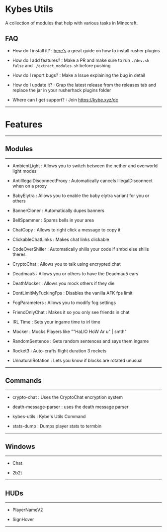 # Kybes Utils

A collection of modules that help with various tasks in Minecraft.

## FAQ

- How do I install it?
: [here's](https://github.com/RusherDevelopment/rusherhack-plugins/blob/main/README.md#installation) a great guide on how to install rusher plugins

- How do I add features?
: Make a PR and make sure to run `./dev.sh false` and `./extract_modules.sh` before pushing

- How do I report bugs?
: Make a Issue explaining the bug in detail

- How do I update it?
: Grap the latest release from the releases tab and replace the jar in your rusherhack plugins folder

- Where can I get support?
: Join https://kybe.xyz/dc

---

# Features

---

## Modules

---

- AmbientLight
: Allows you to switch between the nether and overworld light modes

- AntiIllegalDisconnectProxy
: Automatically cancels IllegalDisconnect when on a proxy

- BabyElytra
: Allows you to enable the baby elytra variant for you or others

- BannerCloner
: Automatically dupes banners

- BellSpammer
: Spams bells in your area

- ChatCopy
: Allows to right click a message to copy it

- ClickableChatLinks
: Makes chat links clickable

- CodeOverShiller
: Automatically shills your code if smbd else shills theres

- CryptoChat
: Allows you to talk using encrypted chat

- Deadmau5
: Allows you or others to have the Deadmau5 ears

- DeathMocker
: Allows you mock others if they die

- DontLimitMyFuckingFps
: Disables the vanilla AFK fps limit

- FogParameters
: Allows you to modify fog settings

- FriendOnlyChat
: Makes it so you only see friends in chat

- IRL Time
: Sets your ingame time to irl time

- Mocker
: Mocks Players like \"\"HaLlO HoW Ar u\" | smth\"

- RandomSentence
: Gets random sentences and says them ingame

- Rocket3
: Auto-crafts flight duration 3 rockets

- UnnaturalRotation
: Lets you know if blocks are rotated unusual

---

## Commands

---

- crypto-chat
: Uses the CryptoChat encryption system

- death-message-parser
: uses the death message parser

- kybes-utils
: Kybe's Utils Command

- stats-dump
: Dumps player stats to termbin

---

## Windows

---

- Chat

- 2b2t

---

## HUDs

---

- PlayerNameV2

- SignHover

---

